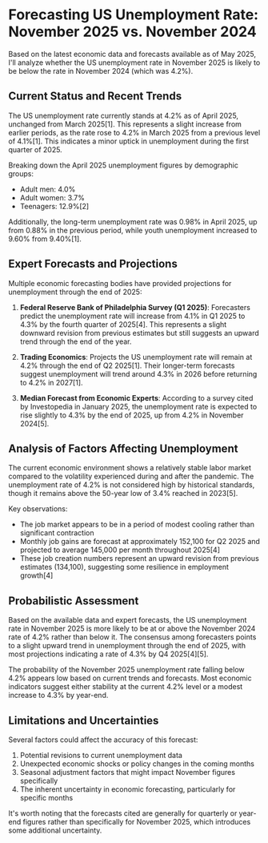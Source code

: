 # Forecasting US Unemployment Rate: November 2025 vs. November 2024

Based on the latest economic data and forecasts available as of May 2025, I'll analyze whether the US unemployment rate in November 2025 is likely to be below the rate in November 2024 (which was 4.2%).

## Current Status and Recent Trends

The US unemployment rate currently stands at 4.2% as of April 2025, unchanged from March 2025[1]. This represents a slight increase from earlier periods, as the rate rose to 4.2% in March 2025 from a previous level of 4.1%[1]. This indicates a minor uptick in unemployment during the first quarter of 2025.

Breaking down the April 2025 unemployment figures by demographic groups:
- Adult men: 4.0%
- Adult women: 3.7% 
- Teenagers: 12.9%[2]

Additionally, the long-term unemployment rate was 0.98% in April 2025, up from 0.88% in the previous period, while youth unemployment increased to 9.60% from 9.40%[1].

## Expert Forecasts and Projections

Multiple economic forecasting bodies have provided projections for unemployment through the end of 2025:

1. **Federal Reserve Bank of Philadelphia Survey (Q1 2025)**: Forecasters predict the unemployment rate will increase from 4.1% in Q1 2025 to 4.3% by the fourth quarter of 2025[4]. This represents a slight downward revision from previous estimates but still suggests an upward trend through the end of the year.

2. **Trading Economics**: Projects the US unemployment rate will remain at 4.2% through the end of Q2 2025[1]. Their longer-term forecasts suggest unemployment will trend around 4.3% in 2026 before returning to 4.2% in 2027[1].

3. **Median Forecast from Economic Experts**: According to a survey cited by Investopedia in January 2025, the unemployment rate is expected to rise slightly to 4.3% by the end of 2025, up from 4.2% in November 2024[5].

## Analysis of Factors Affecting Unemployment

The current economic environment shows a relatively stable labor market compared to the volatility experienced during and after the pandemic. The unemployment rate of 4.2% is not considered high by historical standards, though it remains above the 50-year low of 3.4% reached in 2023[5].

Key observations:

- The job market appears to be in a period of modest cooling rather than significant contraction
- Monthly job gains are forecast at approximately 152,100 for Q2 2025 and projected to average 145,000 per month throughout 2025[4]
- These job creation numbers represent an upward revision from previous estimates (134,100), suggesting some resilience in employment growth[4]

## Probabilistic Assessment

Based on the available data and expert forecasts, the US unemployment rate in November 2025 is more likely to be at or above the November 2024 rate of 4.2% rather than below it. The consensus among forecasters points to a slight upward trend in unemployment through the end of 2025, with most projections indicating a rate of 4.3% by Q4 2025[4][5].

The probability of the November 2025 unemployment rate falling below 4.2% appears low based on current trends and forecasts. Most economic indicators suggest either stability at the current 4.2% level or a modest increase to 4.3% by year-end.

## Limitations and Uncertainties

Several factors could affect the accuracy of this forecast:

1. Potential revisions to current unemployment data
2. Unexpected economic shocks or policy changes in the coming months
3. Seasonal adjustment factors that might impact November figures specifically
4. The inherent uncertainty in economic forecasting, particularly for specific months

It's worth noting that the forecasts cited are generally for quarterly or year-end figures rather than specifically for November 2025, which introduces some additional uncertainty.